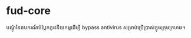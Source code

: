 # fud-core
បណ្ដុំនៃឧបករណ៍បំប្លែកកូដនីយកម្មដើម្បី bypass antivirus សម្រាប់ប្រើប្រាស់ក្នុងក្រុមក្រហម។
